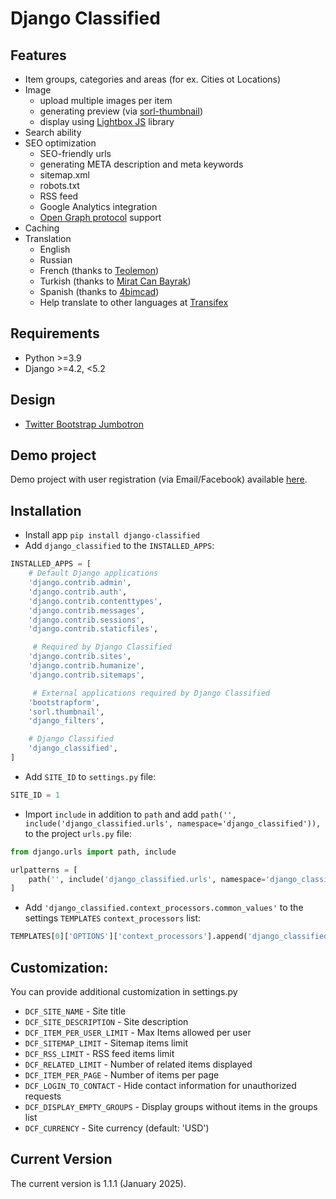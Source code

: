 # Django Classified

## Features

- Item groups, categories and areas (for ex. Cities ot Locations)
- Image
  - upload multiple images per item
  - generating preview (via [sorl-thumbnail](https://github.com/mariocesar/sorl-thumbnail))
  - display using [Lightbox JS](http://lokeshdhakar.com/projects/lightbox2/) library
- Search ability
- SEO optimization
  - SEO-friendly urls
  - generating META description and meta keywords
  - sitemap.xml
  - robots.txt
  - RSS feed
  - Google Analytics integration
  - [Open Graph protocol](http://ogp.me/) support
- Caching
- Translation
  - English
  - Russian
  - French (thanks to [Teolemon](https://github.com/teolemon))
  - Turkish (thanks to [Mirat Can Bayrak](https://github.com/miratcan))
  - Spanish (thanks to [4bimcad](https://github.com/4bimcad))
  - Help translate to other languages at [Transifex](https://www.transifex.com/inoks/django-classified/)

## Requirements

- Python >=3.9
- Django >=4.2, <5.2

## Design

- [Twitter Bootstrap Jumbotron](http://getbootstrap.com/examples/jumbotron-narrow/)

## Demo project

Demo project with user registration (via Email/Facebook) available [here](https://github.com/slyapustin/django-classified-demo).

## Installation

- Install app `pip install django-classified`
- Add `django_classified` to the `INSTALLED_APPS`:

```python
INSTALLED_APPS = [
    # Default Django applications
    'django.contrib.admin',
    'django.contrib.auth',
    'django.contrib.contenttypes',
    'django.contrib.messages',
    'django.contrib.sessions',
    'django.contrib.staticfiles',

     # Required by Django Classified
    'django.contrib.sites',
    'django.contrib.humanize',
    'django.contrib.sitemaps',

     # External applications required by Django Classified
    'bootstrapform',
    'sorl.thumbnail',
    'django_filters',

    # Django Classified
    'django_classified',
]
```

- Add `SITE_ID` to `settings.py` file:

```python
SITE_ID = 1
```

- Import `include` in addition to `path` and add `path('', include('django_classified.urls', namespace='django_classified')),` to the project `urls.py` file:

```python
from django.urls import path, include

urlpatterns = [
    path('', include('django_classified.urls', namespace='django_classified')),
]
```

- Add `'django_classified.context_processors.common_values'` to the settings `TEMPLATES` `context_processors` list:

```python
TEMPLATES[0]['OPTIONS']['context_processors'].append('django_classified.context_processors.common_values')
```

## Customization:

You can provide additional customization in settings.py

- `DCF_SITE_NAME` - Site title
- `DCF_SITE_DESCRIPTION` - Site description
- `DCF_ITEM_PER_USER_LIMIT` - Max Items allowed per user
- `DCF_SITEMAP_LIMIT` - Sitemap items limit
- `DCF_RSS_LIMIT` - RSS feed items limit
- `DCF_RELATED_LIMIT` - Number of related items displayed
- `DCF_ITEM_PER_PAGE` - Number of items per page
- `DCF_LOGIN_TO_CONTACT` - Hide contact information for unauthorized requests
- `DCF_DISPLAY_EMPTY_GROUPS` - Display groups without items in the groups list
- `DCF_CURRENCY` - Site currency (default: 'USD')

## Current Version

The current version is 1.1.1 (January 2025).
